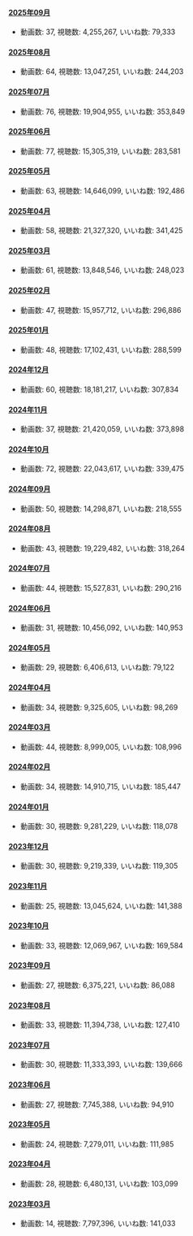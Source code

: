 #### [2025年09月](videos/202509 "wikilink")

-   動画数: 37, 視聴数: 4,255,267, いいね数: 79,333

#### [2025年08月](videos/202508 "wikilink")

-   動画数: 64, 視聴数: 13,047,251, いいね数: 244,203

#### [2025年07月](videos/202507 "wikilink")

-   動画数: 76, 視聴数: 19,904,955, いいね数: 353,849

#### [2025年06月](videos/202506 "wikilink")

-   動画数: 77, 視聴数: 15,305,319, いいね数: 283,581

#### [2025年05月](videos/202505 "wikilink")

-   動画数: 63, 視聴数: 14,646,099, いいね数: 192,486

#### [2025年04月](videos/202504 "wikilink")

-   動画数: 58, 視聴数: 21,327,320, いいね数: 341,425

#### [2025年03月](videos/202503 "wikilink")

-   動画数: 61, 視聴数: 13,848,546, いいね数: 248,023

#### [2025年02月](videos/202502 "wikilink")

-   動画数: 47, 視聴数: 15,957,712, いいね数: 296,886

#### [2025年01月](videos/202501 "wikilink")

-   動画数: 48, 視聴数: 17,102,431, いいね数: 288,599

#### [2024年12月](videos/202412 "wikilink")

-   動画数: 60, 視聴数: 18,181,217, いいね数: 307,834

#### [2024年11月](videos/202411 "wikilink")

-   動画数: 37, 視聴数: 21,420,059, いいね数: 373,898

#### [2024年10月](videos/202410 "wikilink")

-   動画数: 72, 視聴数: 22,043,617, いいね数: 339,475

#### [2024年09月](videos/202409 "wikilink")

-   動画数: 50, 視聴数: 14,298,871, いいね数: 218,555

#### [2024年08月](videos/202408 "wikilink")

-   動画数: 43, 視聴数: 19,229,482, いいね数: 318,264

#### [2024年07月](videos/202407 "wikilink")

-   動画数: 44, 視聴数: 15,527,831, いいね数: 290,216

#### [2024年06月](videos/202406 "wikilink")

-   動画数: 31, 視聴数: 10,456,092, いいね数: 140,953

#### [2024年05月](videos/202405 "wikilink")

-   動画数: 29, 視聴数: 6,406,613, いいね数: 79,122

#### [2024年04月](videos/202404 "wikilink")

-   動画数: 34, 視聴数: 9,325,605, いいね数: 98,269

#### [2024年03月](videos/202403 "wikilink")

-   動画数: 44, 視聴数: 8,999,005, いいね数: 108,996

#### [2024年02月](videos/202402 "wikilink")

-   動画数: 34, 視聴数: 14,910,715, いいね数: 185,447

#### [2024年01月](videos/202401 "wikilink")

-   動画数: 30, 視聴数: 9,281,229, いいね数: 118,078

#### [2023年12月](videos/202312 "wikilink")

-   動画数: 30, 視聴数: 9,219,339, いいね数: 119,305

#### [2023年11月](videos/202311 "wikilink")

-   動画数: 25, 視聴数: 13,045,624, いいね数: 141,388

#### [2023年10月](videos/202310 "wikilink")

-   動画数: 33, 視聴数: 12,069,967, いいね数: 169,584

#### [2023年09月](videos/202309 "wikilink")

-   動画数: 27, 視聴数: 6,375,221, いいね数: 86,088

#### [2023年08月](videos/202308 "wikilink")

-   動画数: 33, 視聴数: 11,394,738, いいね数: 127,410

#### [2023年07月](videos/202307 "wikilink")

-   動画数: 30, 視聴数: 11,333,393, いいね数: 139,666

#### [2023年06月](videos/202306 "wikilink")

-   動画数: 27, 視聴数: 7,745,388, いいね数: 94,910

#### [2023年05月](videos/202305 "wikilink")

-   動画数: 24, 視聴数: 7,279,011, いいね数: 111,985

#### [2023年04月](videos/202304 "wikilink")

-   動画数: 28, 視聴数: 6,480,131, いいね数: 103,099

#### [2023年03月](videos/202303 "wikilink")

-   動画数: 14, 視聴数: 7,797,396, いいね数: 141,033

